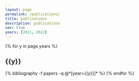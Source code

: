 ```yaml
---
layout: page
permalink: /publications/
title: publications
description: publications
nav: true
years: [2021, 2022]
---
```


<div class="publications">

{% for y in page.years %}
  <h2 class="year">{{y}}</h2>
  {% bibliography -f papers -q @*[year={{y}}]* %}
{% endfor %}

</div>
